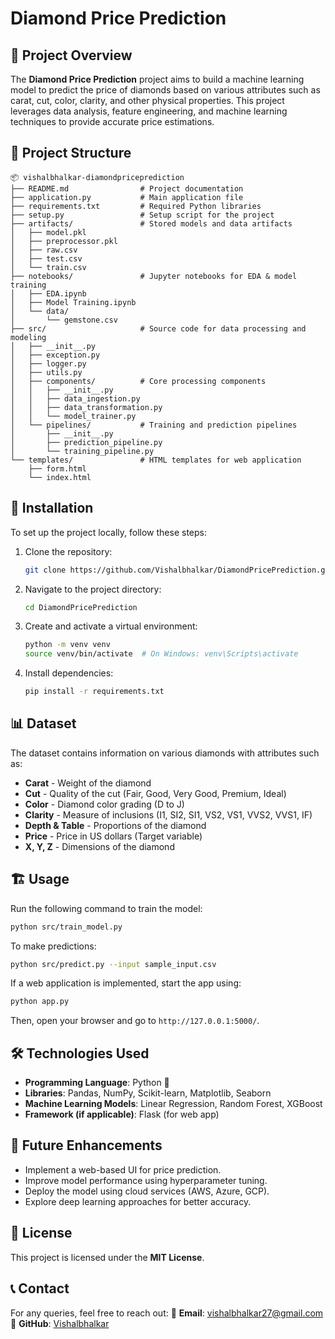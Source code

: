 # Diamond Price Prediction

## 📌 Project Overview
The **Diamond Price Prediction** project aims to build a machine learning model to predict the price of diamonds based on various attributes such as carat, cut, color, clarity, and other physical properties. This project leverages data analysis, feature engineering, and machine learning techniques to provide accurate price estimations.

## 📂 Project Structure
```
📦 vishalbhalkar-diamondpriceprediction
├── README.md                # Project documentation
├── application.py           # Main application file
├── requirements.txt         # Required Python libraries
├── setup.py                 # Setup script for the project
├── artifacts/               # Stored models and data artifacts
│   ├── model.pkl
│   ├── preprocessor.pkl
│   ├── raw.csv
│   ├── test.csv
│   └── train.csv
├── notebooks/               # Jupyter notebooks for EDA & model training
│   ├── EDA.ipynb
│   ├── Model Training.ipynb
│   └── data/
│       └── gemstone.csv
├── src/                     # Source code for data processing and modeling
│   ├── __init__.py
│   ├── exception.py
│   ├── logger.py
│   ├── utils.py
│   ├── components/          # Core processing components
│   │   ├── __init__.py
│   │   ├── data_ingestion.py
│   │   ├── data_transformation.py
│   │   └── model_trainer.py
│   └── pipelines/           # Training and prediction pipelines
│       ├── __init__.py
│       ├── prediction_pipeline.py
│       └── training_pipeline.py
└── templates/               # HTML templates for web application
    ├── form.html
    └── index.html
```

## 🔧 Installation
To set up the project locally, follow these steps:

1. Clone the repository:
   ```bash
   git clone https://github.com/Vishalbhalkar/DiamondPricePrediction.git
   ```
2. Navigate to the project directory:
   ```bash
   cd DiamondPricePrediction
   ```
3. Create and activate a virtual environment:
   ```bash
   python -m venv venv
   source venv/bin/activate  # On Windows: venv\Scripts\activate
   ```
4. Install dependencies:
   ```bash
   pip install -r requirements.txt
   ```

## 📊 Dataset
The dataset contains information on various diamonds with attributes such as:
- **Carat** - Weight of the diamond
- **Cut** - Quality of the cut (Fair, Good, Very Good, Premium, Ideal)
- **Color** - Diamond color grading (D to J)
- **Clarity** - Measure of inclusions (I1, SI2, SI1, VS2, VS1, VVS2, VVS1, IF)
- **Depth & Table** - Proportions of the diamond
- **Price** - Price in US dollars (Target variable)
- **X, Y, Z** - Dimensions of the diamond

## 🏗️ Usage
Run the following command to train the model:
```bash
python src/train_model.py
```
To make predictions:
```bash
python src/predict.py --input sample_input.csv
```

If a web application is implemented, start the app using:
```bash
python app.py
```
Then, open your browser and go to `http://127.0.0.1:5000/`.

## 🛠️ Technologies Used
- **Programming Language**: Python 🐍
- **Libraries**: Pandas, NumPy, Scikit-learn, Matplotlib, Seaborn
- **Machine Learning Models**: Linear Regression, Random Forest, XGBoost
- **Framework (if applicable)**: Flask (for web app)

## 🚀 Future Enhancements
- Implement a web-based UI for price prediction.
- Improve model performance using hyperparameter tuning.
- Deploy the model using cloud services (AWS, Azure, GCP).
- Explore deep learning approaches for better accuracy.

## 📜 License
This project is licensed under the **MIT License**.

## 📞 Contact
For any queries, feel free to reach out:
📧 **Email**: vishalbhalkar27@gmail.com
📌 **GitHub**: [Vishalbhalkar](https://github.com/Vishalbhalkar)

